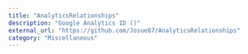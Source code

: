 ```yaml
---
title: "AnalyticsRelationships"
description: "Google Analytics ID ()"
external_url: "https://github.com/Josue87/AnalyticsRelationships"
category: "Miscellaneous"
---
```

